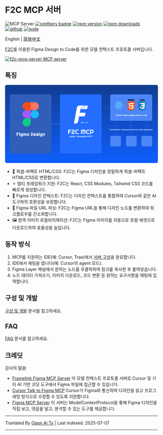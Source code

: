 # F2C MCP 서버 
![MCP Server](https://badge.mcpx.dev?type=server 'MCP Server')
[![smithery badge](https://smithery.ai/badge/@f2c-ai/f2c-mcp)](https://smithery.ai/server/@f2c-ai/f2c-mcp)
[![npm version][npm-version-src]][npm-version-href]
[![npm downloads][npm-downloads-src]][npm-downloads-href]
[![github][github-src]][github-href]
[![node][node-src]][node-href]


[npm-version-src]: https://img.shields.io/npm/v/@f2c/mcp?style=flat&colorA=18181B&colorB=F0DB4F
[npm-version-href]: https://npmjs.com/package/@f2c/mcp
[npm-downloads-src]: https://img.shields.io/npm/dm/@f2c/mcp?style=flat&colorA=18181B&colorB=F0DB4F
[npm-downloads-href]: https://npmjs.com/package/@f2c/mcp
[github-src]: https://img.shields.io/badge/github-@f2c/mcp-blue?style=flat&colorA=18181B&colorB=F0DB4F
[github-href]: https://github.com/f2c-ai/f2c-mcp
[node-src]: https://img.shields.io/node/v/@f2c/mcp?style=flat&colorA=18181B&colorB=F0DB4F
[node-href]: https://nodejs.org/en/about/previous-releases

English | [简体中文](https://raw.githubusercontent.com/f2c-ai/f2c-mcp/main/./README-zh-CN.md)

[F2C](https://f2c.yy.com/)를 이용한 Figma Design to Code를 위한 모델 컨텍스트 프로토콜 서버입니다.

<a href="https://glama.ai/mcp/servers/@f2c-ai/f2c-mcp">
  <img width="380" height="200" src="https://glama.ai/mcp/servers/@f2c-ai/f2c-mcp/badge" alt="f2c-mcp-server MCP server" />
</a>

## 특징
<img alt="f2c" src="https://raw.githubusercontent.com/f2c-ai/f2c-mcp/main/docs/bannerv3.png" />

- 🎨 픽셀-퍼펙트 HTML/CSS: F2C는 Figma 디자인을 정밀하게 픽셀-퍼펙트 HTML/CSS로 변환합니다.
- ⚛️ 멀티 프레임워크 지원: F2C는 React, CSS Modules, Tailwind CSS 코드를 빠르게 생성합니다.
- 🧠 Figma 디자인 컨텍스트: F2C는 디자인 컨텍스트를 통합하여 Cursor와 같은 AI 도구와의 호환성을 보장합니다.
- 🔗 Figma 파일 URL 파싱: F2C는 Figma URL을 통해 디자인 노드를 변환하여 워크플로우를 간소화합니다.
- 🖼️ 원격 이미지 로컬라이제이션: F2C는 Figma 이미지를 자동으로 로컬 에셋으로 다운로드하여 효율성을 높입니다.

## 동작 방식
1. MCP를 지원하는 IDE(예: Cursor, Trae)에서 [서버 구성](https://raw.githubusercontent.com/f2c-ai/f2c-mcp/main/docs/en/GettingStarted.md)을 완료합니다.
2. IDE에서 채팅을 엽니다(예: Cursor의 agent 모드).
3. Figma Layer 패널에서 원하는 노드를 우클릭하여 링크를 복사한 후 붙여넣습니다.
4. 노드 데이터 가져오기, 이미지 다운로드, 코드 변환 등 원하는 요구사항을 채팅에 입력합니다.

## 구성 및 개발

[구성 및 개발](https://raw.githubusercontent.com/f2c-ai/f2c-mcp/main/docs/en/GettingStarted.md) 문서를 참고하세요.

## FAQ
[FAQ](https://raw.githubusercontent.com/f2c-ai/f2c-mcp/main/docs/en/FAQ.md) 문서를 참고하세요.

## 크레딧

감사의 말씀:

+ [Framelink Figma MCP Server](https://github.com/GLips/Figma-Context-MCP) 이 모델 컨텍스트 프로토콜 서버로 Cursor 및 기타 AI 기반 코딩 도구에서 Figma 파일에 접근할 수 있습니다.
+ [Cursor Talk to Figma MCP](https://github.com/sonnylazuardi/cursor-talk-to-figma-mcp) Cursor가 Figma와 통신하여 디자인을 읽고 프로그래밍 방식으로 수정할 수 있도록 지원합니다.
+ [Figma MCP Server](https://github.com/MatthewDailey/figma-mcp) 이 서버는 ModelContextProtocol을 통해 Figma 디자인을 직접 보고, 댓글을 달고, 분석할 수 있는 도구를 제공합니다.


---


Tranlated By [Open Ai Tx](https://github.com/OpenAiTx/OpenAiTx) | Last indexed: 2025-07-07


---